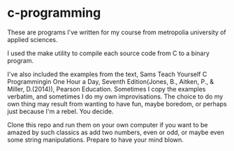 # c-programming
These are programs I've written for my course from metropolia university of applied sciences.

I used the make utility to compile each source code from C to a binary program. 

I've also included the examples from the text, Sams Teach Yourself C Programmingin One Hour a Day, Seventh Edition(Jones, B., Aitken, P., & Miller, D.(2014)), Pearson Education. Sometimes I copy the examples verbatim, and sometimes I do my own improvisations. The choice to do my own thing may result from wanting to have fun, maybe boredom, or perhaps just because I'm a rebel. You decide.

Clone this repo and run them on your own computer if you want to be amazed by such classics as add two numbers, even or odd, or maybe even some string manipulations. Prepare to have your mind blown.


